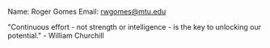 Name: Roger Gomes
Email: rwgomes@mtu.edu

"Continuous effort - not strength or intelligence - is the key to unlocking our potential." - William Churchill
